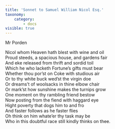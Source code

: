 ```yaml
---
title: 'Sonnet to Samuel William Nicol Esq.'
taxonomy:
    category:
        - docs
visible: true
---
```


<div class="author">Mr Porden</div>

Nicol whom Heaven hath blest with wine and oil  
Proud steeds, a spacious house, and gardens fair  
And eke released from thrift and sordid toil  
Which he who lacketh Fortune’s gifts must bear  
Whether thou por’st on Coke with studious air  
Or to thy white buck wed’st the virgin doe  
Or dreams’t of woolsacks in thine elbow chair  
Or mark’st how sunshine makes the turnips grow  
One moment on thy rambling friend bestow  
Now posting from the fiend with haggard eye  
Hight poverty that dogs him to and fro  
And faster follows as he faster flies  
Oh think on him whate’er thy task may be  
Who in this doubtful race still kindly thinks on thee.
